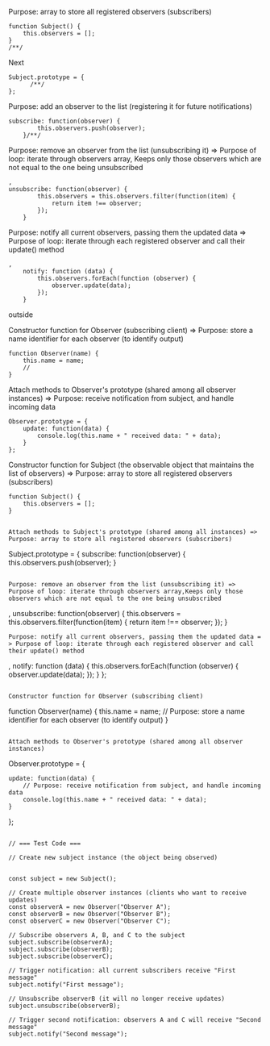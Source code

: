 
Purpose: array to store all registered observers (subscribers)
```
function Subject() {
    this.observers = [];
}
/**/
```

Next

```
Subject.prototype = { 
      /**/
}; 
```
Purpose: add an observer to the list (registering it for future notifications)
```
subscribe: function(observer) {
        this.observers.push(observer);
    }/**/
```

Purpose: remove an observer from the list (unsubscribing it) => Purpose of loop: iterate through observers array, Keeps only those observers which are not equal to the one being unsubscribed
```
,
unsubscribe: function(observer) {
        this.observers = this.observers.filter(function(item) {
            return item !== observer;
        });
    }
```

Purpose: notify all current observers, passing them the updated data => Purpose of loop: iterate through each registered observer and call their update() method
```
,
    notify: function (data) {
        this.observers.forEach(function (observer) {
            observer.update(data);
        });
    }
```




outside


Constructor function for Observer (subscribing client) => Purpose: store a name identifier for each observer (to identify output)
```
function Observer(name) {
    this.name = name;
    // 
}
```


Attach methods to Observer's prototype (shared among all observer instances) => Purpose: receive notification from subject, and handle incoming data
```
Observer.prototype = {
    update: function(data) {
        console.log(this.name + " received data: " + data);
    }
};
```



Constructor function for Subject (the observable object that maintains the list of observers) => Purpose: array to store all registered observers (subscribers)
```
function Subject() {
    this.observers = [];
}
```


```

Attach methods to Subject's prototype (shared among all instances) =>  Purpose: array to store all registered observers (subscribers)
```
Subject.prototype = {
    subscribe: function(observer) {
        this.observers.push(observer);
    }
```

Purpose: remove an observer from the list (unsubscribing it) => Purpose of loop: iterate through observers array,Keeps only those observers which are not equal to the one being unsubscribed
```
,
    unsubscribe: function(observer) {
        this.observers = this.observers.filter(function(item) {
            return item !== observer;
        });
    }
```
Purpose: notify all current observers, passing them the updated data = > Purpose of loop: iterate through each registered observer and call their update() method
```
,
    notify: function (data) {
        this.observers.forEach(function (observer) {
            observer.update(data);
        });
    }
};
```

Constructor function for Observer (subscribing client)
```
function Observer(name) {
    this.name = name;
    // Purpose: store a name identifier for each observer (to identify output)
}
```

Attach methods to Observer's prototype (shared among all observer instances)

```
Observer.prototype = {

    update: function(data) {
        // Purpose: receive notification from subject, and handle incoming data
        console.log(this.name + " received data: " + data);
    }
};
```

// === Test Code ===

// Create new subject instance (the object being observed)


const subject = new Subject();

// Create multiple observer instances (clients who want to receive updates)
const observerA = new Observer("Observer A");
const observerB = new Observer("Observer B");
const observerC = new Observer("Observer C");

// Subscribe observers A, B, and C to the subject
subject.subscribe(observerA);
subject.subscribe(observerB);
subject.subscribe(observerC);

// Trigger notification: all current subscribers receive "First message"
subject.notify("First message");

// Unsubscribe observerB (it will no longer receive updates)
subject.unsubscribe(observerB);

// Trigger second notification: observers A and C will receive "Second message"
subject.notify("Second message");

```
